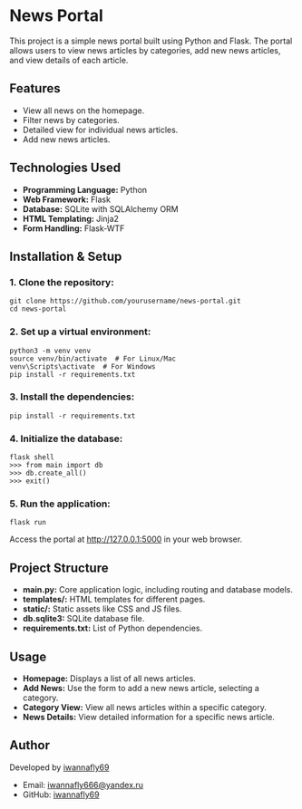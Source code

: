 # News Portal

This project is a simple news portal built using Python and Flask. The portal allows users to view news articles by categories, add new news articles, and view details of each article.

## Features

- View all news on the homepage.
- Filter news by categories.
- Detailed view for individual news articles.
- Add new news articles.

## Technologies Used

- **Programming Language:** Python
- **Web Framework:** Flask
- **Database:** SQLite with SQLAlchemy ORM
- **HTML Templating:** Jinja2
- **Form Handling:** Flask-WTF

## Installation & Setup

### 1. Clone the repository:

```commandline
git clone https://github.com/yourusername/news-portal.git
cd news-portal
```
### 2. Set up a virtual environment:

```commandline
python3 -m venv venv
source venv/bin/activate  # For Linux/Mac
venv\Scripts\activate  # For Windows
pip install -r requirements.txt
```
### 3. Install the dependencies:

```commandline
pip install -r requirements.txt
```

### 4. Initialize the database:

```commandline
flask shell
>>> from main import db
>>> db.create_all()
>>> exit()
```

### 5. Run the application:

```commandline
flask run
```

Access the portal at http://127.0.0.1:5000 in your web browser.

## Project Structure

- **main.py:** Core application logic, including routing and database models.
- **templates/:** HTML templates for different pages.
- **static/:** Static assets like CSS and JS files.
- **db.sqlite3:** SQLite database file.
- **requirements.txt:** List of Python dependencies.

## Usage

- **Homepage:** Displays a list of all news articles.
- **Add News:** Use the form to add a new news article, selecting a category.
- **Category View:** View all news articles within a specific category.
- **News Details:** View detailed information for a specific news article.


## Author
Developed by [iwannafly69](https://github.com/1sten)

- Email: iwannafly666@yandex.ru
- GitHub: [iwannafly69](https://github.com/iwannafly69)
